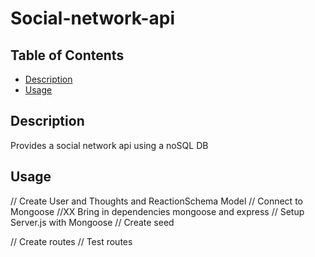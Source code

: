 # Social-network-api

## Table of Contents
- [Description](#description)
- [Usage](#usage)

## Description
Provides a social network api using a noSQL DB

## Usage


// Create User and Thoughts and ReactionSchema Model
// Connect to Mongoose
//XX Bring in dependencies mongoose and express
// Setup Server.js with Mongoose
// Create seed

// Create routes
// Test routes


